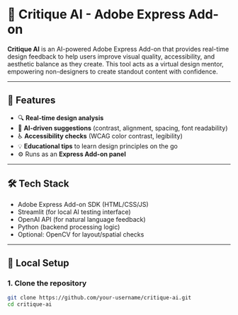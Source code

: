 # 🎨 Critique AI - Adobe Express Add-on

**Critique AI** is an AI-powered Adobe Express Add-on that provides real-time design feedback to help users improve visual quality, accessibility, and aesthetic balance as they create. This tool acts as a virtual design mentor, empowering non-designers to create standout content with confidence.

---

## 🚀 Features

- 🔍 **Real-time design analysis**
- 🎨 **AI-driven suggestions** (contrast, alignment, spacing, font readability)
- ♿ **Accessibility checks** (WCAG color contrast, legibility)
- 💡 **Educational tips** to learn design principles on the go
- ⚙️ Runs as an **Express Add-on panel**

---

## 🛠️ Tech Stack

- Adobe Express Add-on SDK (HTML/CSS/JS)
- Streamlit (for local AI testing interface)
- OpenAI API (for natural language feedback)
- Python (backend processing logic)
- Optional: OpenCV for layout/spatial checks

---

## 🧪 Local Setup

### 1. Clone the repository
```bash
git clone https://github.com/your-username/critique-ai.git
cd critique-ai
